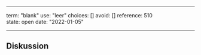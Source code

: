 
---
term:      "blank"
use:       "leer"
choices:   []
avoid:     []
reference: 510        
state:     open
date:      "2022-01-05"

---

## Diskussion

